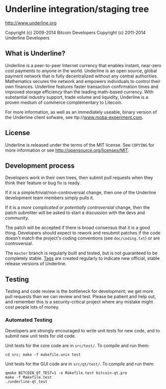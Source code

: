 Underline integration/staging tree
================================

http://www.underline.org

Copyright (c) 2009-2014 Bitcoin Developers
Copyright (c) 2011-2014 Underline Developers

What is Underline?
----------------

Underline is a peer-to-peer Internet currency that enables instant, near-zero cost payments to anyone in the world. Underline is an open source, global payment network that is fully decentralized without any central authorities. Mathematics secures the network and empowers individuals to control their own finances. Underline features faster transaction confirmation times and improved storage efficiency than the leading math-based currency. With substantial industry support, trade volume and liquidity, Underline is a proven medium of commerce complementary to Litecoin.

For more information, as well as an immediately useable, binary version of
the Underline client sofware, see ttp://www.moba-experiment.com.

License
-------

Underline is released under the terms of the MIT license. See `COPYING` for more
information or see http://opensource.org/licenses/MIT.

Development process
-------------------

Developers work in their own trees, then submit pull requests when they think
their feature or bug fix is ready.

If it is a simple/trivial/non-controversial change, then one of the Underline
development team members simply pulls it.

If it is a *more complicated or potentially controversial* change, then the patch
submitter will be asked to start a discussion with the devs and community.

The patch will be accepted if there is broad consensus that it is a good thing.
Developers should expect to rework and resubmit patches if the code doesn't
match the project's coding conventions (see `doc/coding.txt`) or are
controversial.

The `master` branch is regularly built and tested, but is not guaranteed to be
completely stable. [Tags](https://github.com/underline-project/underline/tags) are created
regularly to indicate new official, stable release versions of Underline.

Testing
-------

Testing and code review is the bottleneck for development; we get more pull
requests than we can review and test. Please be patient and help out, and
remember this is a security-critical project where any mistake might cost people
lots of money.

### Automated Testing

Developers are strongly encouraged to write unit tests for new code, and to
submit new unit tests for old code.

Unit tests for the core code are in `src/test/`. To compile and run them:

    cd src; make -f makefile.unix test

Unit tests for the GUI code are in `src/qt/test/`. To compile and run them:

    qmake BITCOIN_QT_TEST=1 -o Makefile.test bitcoin-qt.pro
    make -f Makefile.test
    ./underline-qt_test


